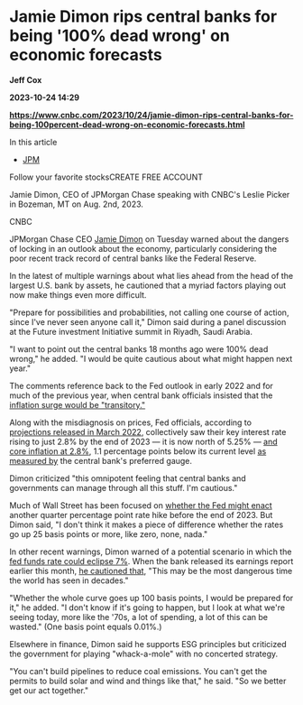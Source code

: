 # Jamie Dimon rips central banks for being '100% dead wrong' on economic forecasts
**Jeff Cox**

**2023-10-24 14:29**

**https://www.cnbc.com/2023/10/24/jamie-dimon-rips-central-banks-for-being-100percent-dead-wrong-on-economic-forecasts.html**

In this article

*   [JPM](https://www.cnbc.com/quotes/JPM)

Follow your favorite stocksCREATE FREE ACCOUNT

Jamie Dimon, CEO of JPMorgan Chase speaking with CNBC's Leslie Picker in Bozeman, MT on Aug. 2nd, 2023.

CNBC

JPMorgan Chase CEO [Jamie Dimon](https://www.cnbc.com/jamie-dimon/) on Tuesday warned about the dangers of locking in an outlook about the economy, particularly considering the poor recent track record of central banks like the Federal Reserve.

In the latest of multiple warnings about what lies ahead from the head of the largest U.S. bank by assets, he cautioned that a myriad factors playing out now make things even more difficult.

"Prepare for possibilities and probabilities, not calling one course of action, since I've never seen anyone call it," Dimon said during a panel discussion at the Future investment Initiative summit in Riyadh, Saudi Arabia.

"I want to point out the central banks 18 months ago were 100% dead wrong," he added. "I would be quite cautious about what might happen next year."

The comments reference back to the Fed outlook in early 2022 and for much of the previous year, when central bank officials insisted that the [inflation surge would be "transitory."](https://www.cnbc.com/2021/06/16/fed-holds-rates-steady-but-raises-inflation-expectations-sharply-and-makes-no-mention-of-taper.html)

Along with the misdiagnosis on prices, Fed officials, according to [projections released in March 2022](https://www.cnbc.com/2022/03/16/federal-reserve-meeting.html), collectively saw their key interest rate rising to just 2.8% by the end of 2023 — it is now north of 5.25% — [and core inflation at 2.8%](https://www.federalreserve.gov/monetarypolicy/files/fomcprojtabl20220316.pdf), 1.1 percentage points below its current level [as measured by](https://www.cnbc.com/2023/09/29/pce-inflation-august-2023-good-news-for-inflation-hawks.html) the central bank's preferred gauge.

Dimon criticized "this omnipotent feeling that central banks and governments can manage through all this stuff. I'm cautious."

Much of Wall Street has been focused on [whether the Fed might enact](https://www.cnbc.com/2023/10/19/powell-says-inflation-is-still-too-high-and-lower-economic-growth-is-likely-needed-to-bring-it-down.html) another quarter percentage point rate hike before the end of 2023. But Dimon said, "I don't think it makes a piece of difference whether the rates go up 25 basis points or more, like zero, none, nada."

In other recent warnings, Dimon warned of a potential scenario in which the [fed funds rate could eclipse 7%](https://www.cnbc.com/2023/09/26/dimon-warns-that-fed-could-still-lift-interest-rates-sharply-from-here.html). When the bank released its earnings report earlier this month, [he cautioned that](https://www.cnbc.com/2023/10/13/jpmorgan-chase-ceo-jamie-dimon-warns-this-is-the-most-dangerous-time-for-the-world-in-decades.html), "This may be the most dangerous time the world has seen in decades."

"Whether the whole curve goes up 100 basis points, I would be prepared for it," he added. "I don't know if it's going to happen, but I look at what we're seeing today, more like the '70s, a lot of spending, a lot of this can be wasted." (One basis point equals 0.01%.)

Elsewhere in finance, Dimon said he supports ESG principles but criticized the government for playing "whack-a-mole" with no concerted strategy.

"You can't build pipelines to reduce coal emissions. You can't get the permits to build solar and wind and things like that," he said. "So we better get our act together."